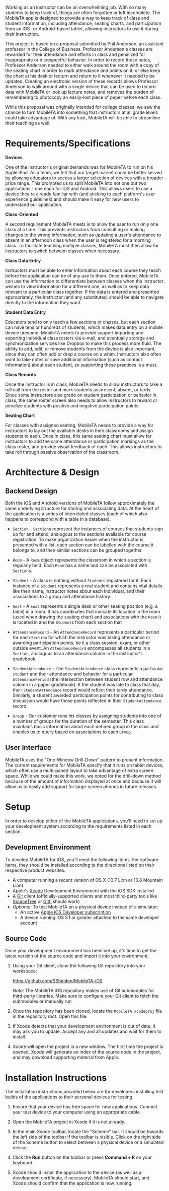 Working as an instructor can be an overwhelming job.  With so many students to keep track of, things are often forgotten or left incomplete.  The MobileTA app is designed to provide a way to keep track of class and student information, including attendance, seating charts, and participation from an iOS- or Android-based tablet, allowing instructors to use it during their instruction.

This project is based on a proposal submitted by Phil Anderson, an assistant professor in the College of Business.  Professor Anderson's classes are rewarded for their attendance and efforts in class and penalized for inappropriate or disrespectful behavior.  In order to record these notes, Professor Anderson needed to either walk around the room with a copy of the seating chart in order to mark attendance and points on it, or else keep the chart at his desk or lecturn and return to it whenever it needed to be updated.  Creating an electronic version of these records allows Professor Anderson to walk around with a single device that can be used to record data with MobileTA or look up lecture notes, and removes the burden of remembering to photocopy an easily-lost piece of paper before each class.

While this proposal was originally intended for college classes, we saw the chance to turn MobileTA into something that instructors at all grade levels could take advantage of.  With any luck, MobileTA will be able to streamline their teaching as well.

# Requirements/Specifications

**Devices**

One of the instructor's original demands was for MobileTA to run on his Apple iPad.  As a team, we felt that our target market could be better served by allowing educators to access a larger selection of devices with a broader price range.  This prompted us to split MobileTA into not one but two applications - one each for iOS and Android.  This allows users to use a device they're already familiar with (and sticking to each platform's user experience guidelines) and should make it easy for new users to understand our application.

**Class-Oriented**

A second requirement MobileTA meets is to allow the user to run only one class at a time.  This prevents instructors from consulting or making changes to the wrong information, such as updating a user's attendance to absent in an afternoon class when the user is registered for a morning class.  To facilitate teaching multiple classes, MobileTA must then allow for instructors to switch between classes when necessary.

**Class Data Entry**

Instructors must be able to enter information about each course they teach before the application can be of any use to them.  Once entered, MobileTA can use the information to differentiate between classes when the instructor wishes to view information for a different one, as well as to keep data relevant to a particular class together.  If the data is entered and presented appropriately, the instructor (and any substitutes) should be able to navigate directly to the information they want.

**Student Data Entry**

Educators tend to only teach a few sections or classes, but each section can have tens or hundreds of students, which makes data entry on a mobile device tiresome.  MobileTA needs to provide support importing and exporting individual class rosters via e-mail, and eventually storage and synchronization services like Dropbox to make this process more fluid.  The ability to add, edit, or remove students from the device is also important, since they can often add or drop a course on a whim.  Instructors also often want to take notes or save additional information (such as contact information) about each student, so supporting these practices is a must.

**Class Records**

Once the instructor is in class, MobileTA needs to allow instructors to take a roll call from the roster and mark students as present, absent, or tardy.  Since some instructors also grade on student participation or behavior in class, the same roster screen also needs to allow instructors to reward or penalize students with positive and negative participation points.

**Seating Chart**

For classes with assigned seating, MobileTA needs to provide a way for instructors to lay out the available desks in their classrooms and assign students to each.  Once in class, this same seating chart must allow for instructors to add the same attendance or participation markings as the class roster, and provide visual feedback of each.  This allows instructors to take roll through passive observation of the classroom.


# Architecture & Design

## Backend Design

Both the iOS and Android versions of MobileTA follow approximately the same underlying structure for storing and associating data.  At the heart of the application is a series of interrelated classes (each of which also happens to correspond with a table in a database).

* `Section` - `Section`s represent the instances of courses that students sign up for and attend, analogous to the sections available for course registration.  To make organization easier when the instructor is presented with a list, each section can be labelled with the course it belongs to, and then similar sections can be grouped together.

* `Room` - A `Room` object represents the classroom in which a section is regularly held.  Each `Room` has a name and can be associated with `Section`s.

* `Student` - A class is nothing without `Student`s registered for it.  Each instance of a `Student` represents a real student and contains vital details like their name, instructor notes about each individual, and their associations to a group and attendance history.

* `Seat` - A `Seat` represents a single desk or other seating position (e.g. a table) in a room.  It has coordinates that indicate its location in the room (used when drawing the seating chart) and associations with the `Room` it is located in and the `Student`s from each section that 

* `AttendanceRecord` - An `AttendanceRecord` represents a particular period for each `Section` for which the instructor was taking attendance or awarding participation points, be it a class session, exam, or other outside event.  An `AttendanceRecord` encompasses all students in a `Section`, analogous to an attendance column in the instructor's gradebook.

* `StudentAttendance` - The `StudentAttendance` class represents a particular `Student` and their attendance and behavior for a particular `AttendancePeriod` (the intersection between student row and attendance column in a paper gradebook).  If the student was late to class that day, their `StudentAttendance` record would reflect their tardy attendance.  Similarly, a student awarded participation points for contributing to class discussion would have those points reflected in their `StudentAttendance` record.

* `Group` - Our customer runs his classes by assigning students into one of a number of groups for the duration of the semester.  This class maintains basic information about each defined group in the class and enables us to query based on associations to each `Group`.

## User Interface

MobileTA uses the "One-Window Drill-Down" pattern to present information.  The current requirements for MobileTA specify that it runs on tablet devices, which often use a multi-paned layout to take advantage of extra screen space.  While we could make this work, we opted for the drill-down method because of the amount of information displayed at once and because it will allow us to easily add support for large-screen phones in future releases.

# Setup

In order to develop either of the MobileTA applications, you'll need to set up your development system according to the requirements listed in each section.

## Development Environment

To develop MobileTA for iOS, you'll need the following items.  For software items, they should be installed according to the directions listed on their respective product websites.

* A computer running a recent version of OS X (10.7 Lion or 10.8 Mountain Lion)
* Apple's [Xcode][AppleXcode] Development Environment with the iOS SDK installed
* A [Git] client (officially-supported clients and most third-party tools like [SourceTree] or [Gitti] should work)
* *Optional:* To test MobileTA on a physical device instead of a simulator:
    * An active [Apple iOS Developer subscription][AppleDeveloperSubscription]
    * A device running iOS 5.1 or greater attached to the same developer account

## Source Code

Once your development environment has been set up, it's time to get the latest version of the source code and import it into your environment.

1. Using your Git client, clone the following Git repository into your workspace:

    <https://github.com/SSheldon/MobileTA-iOS>

    *Note:* The MobileTA iOS repository makes use of Git submodules for third-party libraries.  Make sure to configure your Git client to fetch the submodules or manually run 

2. Once the repository has been cloned, locate the `MobileTA.xcodeproj` file in the repository root.  Open this file.

3. If Xcode detects that your development environment is out of date, it may ask you to update.  Accept any and all updates and wait for them to install.

4. Xcode will open the project in a new window.  The first time the project is opened, Xcode will generate an index of the source code in the project, and may download supporting material from Apple.

# Installation Instructions

The installation instructions provided below are for developers installing test builds of the applications to their personal devices for testing.

1. Ensure that your device has free space for new applications.  Connect your test device to your computer using an appropriate cable.

2. Open the MobileTA project in Xcode if it is not already.

3. In the main Xcode toolbar, locate the "Scheme" bar.  It should be towards the left side of the toolbar if the toolbar is visible.  Click on the right side of the Scheme button to select between a physical device or a simulated device.

4. Click the **Run** button on the toolbar or press **Command + R** on your keyboard.

5. Xcode should install the application to the device (as well as a development certificate, if necessary).  MobileTA should start, and Xcode should confirm that the application is now running.

<!-- Link References -->

[AppleDeveloperSubscription]: https://developer.apple.com/devcenter/ios/index.action
[AppleXcode]: https://itunes.apple.com/us/app/xcode/id497799835?mt=12
[Git]: http://git-scm.com
[Gitti]: http://www.gittiapp.com/
[SourceTree]: http://www.sourcetreeapp.com/
